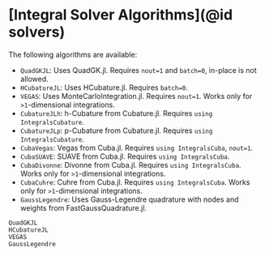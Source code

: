 # [Integral Solver Algorithms](@id solvers)

The following algorithms are available:

  - `QuadGKJL`: Uses QuadGK.jl. Requires `nout=1` and `batch=0`, in-place is not allowed.
  - `HCubatureJL`: Uses HCubature.jl. Requires `batch=0`.
  - `VEGAS`: Uses MonteCarloIntegration.jl. Requires `nout=1`. Works only for `>1`-dimensional integrations.
  - `CubatureJLh`: h-Cubature from Cubature.jl. Requires `using IntegralsCubature`.
  - `CubatureJLp`: p-Cubature from Cubature.jl. Requires `using IntegralsCubature`.
  - `CubaVegas`: Vegas from Cuba.jl. Requires `using IntegralsCuba`, `nout=1`. 
  - `CubaSUAVE`: SUAVE from Cuba.jl. Requires `using IntegralsCuba`.
  - `CubaDivonne`: Divonne from Cuba.jl. Requires `using IntegralsCuba`. Works only for `>1`-dimensional integrations.
  - `CubaCuhre`: Cuhre from Cuba.jl. Requires `using IntegralsCuba`. Works only for `>1`-dimensional integrations.
  - `GaussLegendre`: Uses Gauss-Legendre quadrature with nodes and weights from FastGaussQuadrature.jl.

```@docs
QuadGKJL
HCubatureJL
VEGAS
GaussLegendre
```

